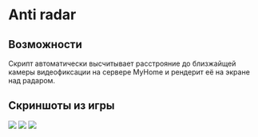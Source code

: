 # Anti radar

## Возможности

Скрипт автоматически высчитывает расстрояние до близжайщей камеры видеофиксации на сервере MyHome и рендерит её на экране над радаром.

## Скриншоты из игры

![ ](https://b.radikal.ru/b16/1907/f1/93a2249e912d.png)
![ ](https://b.radikal.ru/b22/1907/c7/cbbdbfdd926e.png)
![ ](https://a.radikal.ru/a35/1907/12/013e5cf8268b.png)
